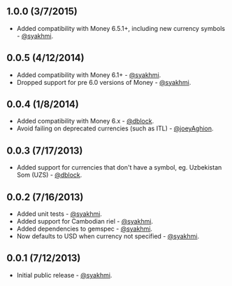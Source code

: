 1.0.0 (3/7/2015)
------------
* Added compatibility with Money 6.5.1+, including new currency symbols - [@syakhmi](https://github.com/syakhmi).

0.0.5 (4/12/2014)
------------
* Added compatibility with Money 6.1+ - [@syakhmi](https://github.com/syakhmi).
* Dropped support for pre 6.0 versions of Money - [@syakhmi](https://github.com/syakhmi).

0.0.4 (1/8/2014)
------------
* Added compatibility with Money 6.x - [@dblock](https://github.com/dblock).
* Avoid failing on deprecated currencies (such as ITL) - [@joeyAghion](https://github.com/joeyAghion).

0.0.3 (7/17/2013)
------------
* Added support for currencies that don't have a symbol, eg. Uzbekistan Som (UZS) - [@dblock](https://github.com/dblock).

0.0.2 (7/16/2013)
-----------------
* Added unit tests - [@syakhmi](https://github.com/syakhmi).
* Added support for Cambodian riel - [@syakhmi](https://github.com/syakhmi).
* Added dependencies to gemspec - [@syakhmi](https://github.com/syakhmi).
* Now defaults to USD when currency not specified - [@syakhmi](https://github.com/syakhmi).

0.0.1 (7/12/2013)
----------------
* Initial public release - [@syakhmi](https://github.com/syakhmi).
